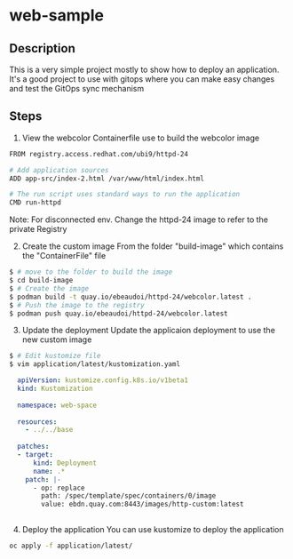 # web-sample

## Description
This is a very simple project mostly to show how to deploy an application.<br>
It's a good project to use with gitops where you can make easy changes and test the GitOps sync mechanism <br>

## Steps
1. View the webcolor Containerfile use to build the webcolor image
```bash
FROM registry.access.redhat.com/ubi9/httpd-24

# Add application sources
ADD app-src/index-2.html /var/www/html/index.html

# The run script uses standard ways to run the application
CMD run-httpd

```
Note: For disconnected env.  Change the httpd-24 image to refer to the private Registry<br>

2. Create the custom image
From the folder "build-image" which contains the "ContainerFile" file<br>
```bash
$ # move to the folder to build the image
$ cd build-image
$ # Create the image
$ podman build -t quay.io/ebeaudoi/httpd-24/webcolor.latest .
$ # Push the image to the registry
$ podman push quay.io/ebeaudoi/httpd-24/webcolor.latest
```
3. Update the deployment
Update the applicaion deployment to use the new custom image<br>
```bash
$ # Edit kustomize file
$ vim application/latest/kustomization.yaml
```
```yaml
  apiVersion: kustomize.config.k8s.io/v1beta1
  kind: Kustomization
  
  namespace: web-space
  
  resources:
    - ../../base
  
  patches:
  - target:
      kind: Deployment
      name: .*
    patch: |-
      - op: replace
        path: /spec/template/spec/containers/0/image
        value: ebdn.quay.com:8443/images/http-custom:latest
                                                                     
```

4. Deploy the application
You can use kustomize to deploy the application<br>
```bash
oc apply -f application/latest/
```